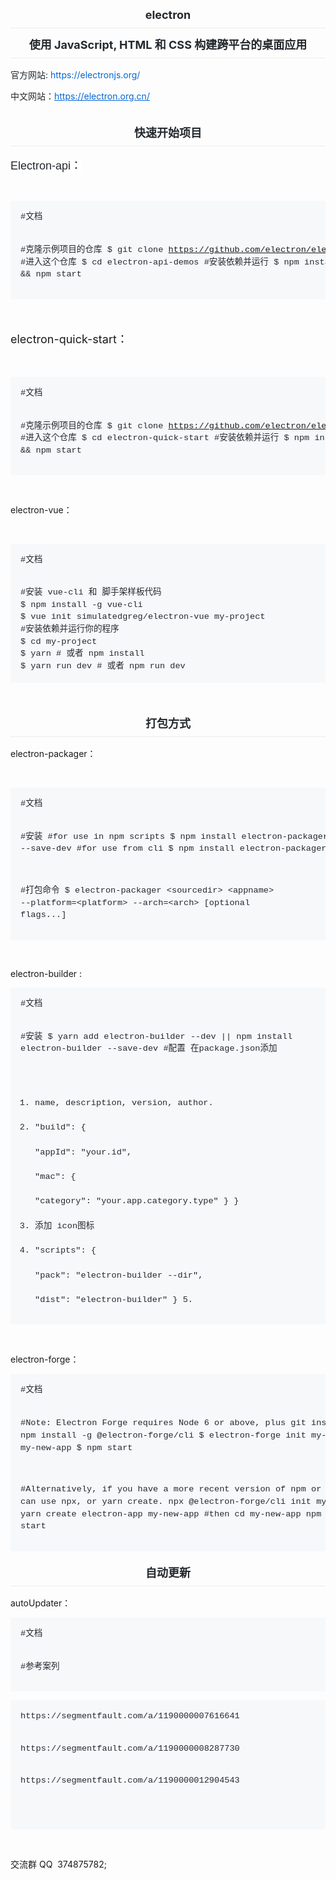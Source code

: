 <h1 style="box-sizing: border-box; margin-right: 0px; margin-bottom: 16px; margin-left: 0px; line-height: 1.25; padding-bottom: 0.3em; border-bottom: 1px solid rgb(234, 236, 239); color: rgb(36, 41, 46); font-family: -apple-system, BlinkMacSystemFont, &quot;Segoe UI&quot;, Helvetica, Arial, sans-serif, &quot;Apple Color Emoji&quot;, &quot;Segoe UI Emoji&quot;, &quot;Segoe UI Symbol&quot;; white-space: normal; margin-top: 0px !important; text-align: center;">
    <span style="font-size: 18px;">electron</span>
</h1>
<h1 style="box-sizing: border-box; margin-right: 0px; margin-bottom: 16px; margin-left: 0px; line-height: 1.25; padding-bottom: 0.3em; border-bottom: 1px solid rgb(234, 236, 239); color: rgb(36, 41, 46); font-family: -apple-system, BlinkMacSystemFont, &quot;Segoe UI&quot;, Helvetica, Arial, sans-serif, &quot;Apple Color Emoji&quot;, &quot;Segoe UI Emoji&quot;, &quot;Segoe UI Symbol&quot;; white-space: normal; margin-top: 0px !important; text-align: center;">
    <span style="font-size: 18px;">使用 JavaScript, HTML 和 CSS 构建跨平台的桌面应用</span>
</h1>
<p>
    <span style="color: rgb(36, 41, 46); font-family: -apple-system, BlinkMacSystemFont, &quot;Segoe UI&quot;, Helvetica, Arial, sans-serif, &quot;Apple Color Emoji&quot;, &quot;Segoe UI Emoji&quot;, &quot;Segoe UI Symbol&quot;; background-color: rgb(255, 255, 255);">官方网站:&nbsp;</span><a href="https://electronjs.org/" style="box-sizing: border-box; color: rgb(3, 102, 214); text-decoration-line: none; font-family: -apple-system, BlinkMacSystemFont, &quot;Segoe UI&quot;, Helvetica, Arial, sans-serif, &quot;Apple Color Emoji&quot;, &quot;Segoe UI Emoji&quot;, &quot;Segoe UI Symbol&quot;; white-space: normal;">https://electronjs.org/</a><span style="color: rgb(36, 41, 46); font-family: -apple-system, BlinkMacSystemFont, &quot;Segoe UI&quot;, Helvetica, Arial, sans-serif, &quot;Apple Color Emoji&quot;, &quot;Segoe UI Emoji&quot;, &quot;Segoe UI Symbol&quot;; background-color: rgb(255, 255, 255);">&nbsp;</span>
</p>
<p>
    <span style="color: rgb(36, 41, 46); font-family: -apple-system, BlinkMacSystemFont, &quot;Segoe UI&quot;, Helvetica, Arial, sans-serif, &quot;Apple Color Emoji&quot;, &quot;Segoe UI Emoji&quot;, &quot;Segoe UI Symbol&quot;; background-color: rgb(255, 255, 255);">中文网站：</span><a href="https://electron.org.cn/" style="box-sizing: border-box; color: rgb(3, 102, 214); outline-width: 0px; font-family: -apple-system, BlinkMacSystemFont, &quot;Segoe UI&quot;, Helvetica, Arial, sans-serif, &quot;Apple Color Emoji&quot;, &quot;Segoe UI Emoji&quot;, &quot;Segoe UI Symbol&quot;; white-space: normal;">https://electron.org.cn/</a><br/>
</p>
<h1 style="text-align: center;">
    <span style="font-size: 18px; font-family: &quot;arial black&quot;, &quot;avant garde&quot;;"></span>
</h1>
<h1 style="box-sizing: border-box; margin: 24px 0px 16px; line-height: 1.25; padding-bottom: 0.3em; border-bottom: 1px solid rgb(234, 236, 239); color: rgb(36, 41, 46); font-family: -apple-system, BlinkMacSystemFont, &quot;Segoe UI&quot;, Helvetica, Arial, sans-serif, &quot;Apple Color Emoji&quot;, &quot;Segoe UI Emoji&quot;, &quot;Segoe UI Symbol&quot;; white-space: normal; text-align: center;">
    <span style="font-size: 18px;">快速开始项目</span>
</h1>
<p>
    <span style="color: rgb(36, 41, 46); background-color: rgb(255, 255, 255); font-size: 18px; font-family: arial, helvetica, sans-serif;">Electron-api：</span>
</p>
<p>
    <br/>
</p>
<pre style="box-sizing: border-box; font-family: SFMono-Regular, Consolas, &quot;Liberation Mono&quot;, Menlo, Courier, monospace; font-size: 13.6px; margin-top: 0px; margin-bottom: 0px; word-wrap: normal; padding: 16px; overflow: auto; line-height: 1.45; background-color: rgb(246, 248, 250); border-radius: 3px; word-break: normal; color: rgb(36, 41, 46);">#文档


#克隆示例项目的仓库
$ git clone https://github.com/electron/electron-api-demos 
#进入这个仓库
$ cd electron-api-demos
#安装依赖并运行
$ npm install &amp;&amp; npm start</pre>
<p>
    <span style="font-size: 18px;"><br/></span>
</p>
<p>
    <span style="font-size: 18px;">electron-quick-start：</span>
</p>
<p>
    <span style="font-size: 18px;"><br/></span>
</p>
<p>
    <span style="font-size: 18px;"></span>
</p>
<pre style="box-sizing: border-box; font-family: SFMono-Regular, Consolas, &quot;Liberation Mono&quot;, Menlo, Courier, monospace; font-size: 13.6px; margin-top: 0px; margin-bottom: 0px; word-wrap: normal; padding: 16px; overflow: auto; line-height: 1.45; background-color: rgb(246, 248, 250); border-radius: 3px; word-break: normal; color: rgb(36, 41, 46);">#文档
 

#克隆示例项目的仓库 
$ git clone https://github.com/electron/electron-quick-start
#进入这个仓库
$ cd electron-quick-start
#安装依赖并运行
$ npm install &amp;&amp; npm start</pre>
<p>
    <span style="font-size: 18px;"></span>
</p>
<p>
    <span style="font-size: 18px;"></span><br/>
</p>
<p>
    electron-vue：
</p>
<p>
    <br/>
</p>
<pre style="box-sizing: border-box; font-family: SFMono-Regular, Consolas, &quot;Liberation Mono&quot;, Menlo, Courier, monospace; font-size: 13.6px; margin-top: 0px; margin-bottom: 0px; word-wrap: normal; padding: 16px; overflow: auto; line-height: 1.45; background-color: rgb(246, 248, 250); border-radius: 3px; word-break: normal; color: rgb(36, 41, 46);">#文档</pre>
<pre style="box-sizing: border-box; font-family: SFMono-Regular, Consolas, &quot;Liberation Mono&quot;, Menlo, Courier, monospace; font-size: 13.6px; margin-top: 0px; margin-bottom: 0px; word-wrap: normal; padding: 16px; overflow: auto; line-height: 1.45; background-color: rgb(246, 248, 250); border-radius: 3px; word-break: normal; color: rgb(36, 41, 46);">#安装 vue-cli 和 脚手架样板代码
$ npm install -g vue-cli
$ vue init simulatedgreg/electron-vue my-project
#安装依赖并运行你的程序
$ cd my-project
$ yarn # 或者 npm install
$ yarn run dev # 或者 npm run dev</pre>
<p>
    <br/>
</p>
<h1 style="box-sizing: border-box; margin: 24px 0px 16px; line-height: 1.25; padding-bottom: 0.3em; border-bottom: 1px solid rgb(234, 236, 239); color: rgb(36, 41, 46); font-family: -apple-system, BlinkMacSystemFont, &quot;Segoe UI&quot;, Helvetica, Arial, sans-serif, &quot;Apple Color Emoji&quot;, &quot;Segoe UI Emoji&quot;, &quot;Segoe UI Symbol&quot;; white-space: normal; text-align: center;">
    <span style="font-size: 18px;">打包方式</span>
</h1>
<p>
    electron-packager：
</p>
<p>
    <br/>
</p>
<pre style="box-sizing: border-box; font-family: SFMono-Regular, Consolas, &quot;Liberation Mono&quot;, Menlo, Courier, monospace; font-size: 13.6px; margin-top: 0px; margin-bottom: 0px; word-wrap: normal; padding: 16px; overflow: auto; line-height: 1.45; background-color: rgb(246, 248, 250); border-radius: 3px; word-break: normal; color: rgb(36, 41, 46);">#文档


#安装
#for use in npm scripts
$ npm install electron-packager --save-dev
#for use from cli
$ npm install electron-packager -g

#打包命令
$ electron-packager &lt;sourcedir&gt; &lt;appname&gt; --platform=&lt;platform&gt; --arch=&lt;arch&gt; [optional flags...]</pre>
<p>
    <br/>
</p>
<p>
    electron-builder :
</p>
<pre style="box-sizing: border-box; font-family: SFMono-Regular, Consolas, &quot;Liberation Mono&quot;, Menlo, Courier, monospace; font-size: 13.6px; margin-top: 0px; margin-bottom: 0px; word-wrap: normal; padding: 16px; overflow: auto; line-height: 1.45; background-color: rgb(246, 248, 250); border-radius: 3px; word-break: normal; color: rgb(36, 41, 46);">#文档
 

#安装
$ yarn add electron-builder --dev || npm install electron-builder --save-dev
#配置
在package.json添加 
1. name, description, version, author.
2. &quot;build&quot;: {  
      &quot;appId&quot;: &quot;your.id&quot;,  
      &quot;mac&quot;: {    
          &quot;category&quot;: &quot;your.app.category.type&quot;
      }
    }
3. 添加 icon图标
4. &quot;scripts&quot;: {  
        &quot;pack&quot;: &quot;electron-builder --dir&quot;,  
        &quot;dist&quot;: &quot;electron-builder&quot;
    }
5.</pre>
<p>
    <br/>
</p>
<p>
    electron-forge：
</p>
<pre style="box-sizing: border-box; font-family: SFMono-Regular, Consolas, &quot;Liberation Mono&quot;, Menlo, Courier, monospace; font-size: 13.6px; margin-top: 0px; margin-bottom: 0px; word-wrap: normal; padding: 16px; overflow: auto; line-height: 1.45; background-color: rgb(246, 248, 250); border-radius: 3px; word-break: normal; color: rgb(36, 41, 46);">#文档


#Note: Electron Forge requires Node 6 or above, plus git installed.
$ npm install -g @electron-forge/cli
$ electron-forge init my-new-appcd my-new-app
$ npm start

#Alternatively, if you have a more recent version of npm or yarn, you can use npx, or yarn create.
npx @electron-forge/cli init my-new-app
#or
yarn create electron-app my-new-app
#then
cd my-new-app
npm start</pre>
<h1 style="white-space: normal; box-sizing: border-box; margin: 24px 0px 16px; line-height: 1.25; padding-bottom: 0.3em; border-bottom: 1px solid rgb(234, 236, 239); color: rgb(36, 41, 46); font-family: -apple-system, BlinkMacSystemFont, &quot;Segoe UI&quot;, Helvetica, Arial, sans-serif, &quot;Apple Color Emoji&quot;, &quot;Segoe UI Emoji&quot;, &quot;Segoe UI Symbol&quot;; text-align: center;">
    <span style="font-size: 18px;">自动更新</span>
</h1>
<p>
    autoUpdater：<br/>
</p>
<pre style="box-sizing: border-box; font-family: SFMono-Regular, Consolas, &quot;Liberation Mono&quot;, Menlo, Courier, monospace; font-size: 13.6px; margin-top: 0px; margin-bottom: 0px; word-wrap: normal; padding: 16px; overflow: auto; line-height: 1.45; background-color: rgb(246, 248, 250); border-radius: 3px; word-break: normal; color: rgb(36, 41, 46);">#文档

#参考案列</pre>
<pre style="box-sizing: border-box; font-family: SFMono-Regular, Consolas, &quot;Liberation Mono&quot;, Menlo, Courier, monospace; font-size: 13.6px; margin-top: 0px; margin-bottom: 0px; word-wrap: normal; padding: 16px; overflow: auto; line-height: 1.45; background-color: rgb(246, 248, 250); border-radius: 3px; word-break: normal; color: rgb(36, 41, 46);">https://segmentfault.com/a/1190000007616641</pre>
<pre style="box-sizing: border-box; font-family: SFMono-Regular, Consolas, &quot;Liberation Mono&quot;, Menlo, Courier, monospace; font-size: 13.6px; margin-top: 0px; margin-bottom: 0px; word-wrap: normal; padding: 16px; overflow: auto; line-height: 1.45; background-color: rgb(246, 248, 250); border-radius: 3px; word-break: normal; color: rgb(36, 41, 46);">https://segmentfault.com/a/1190000008287730</pre>
<pre style="box-sizing: border-box; font-family: SFMono-Regular, Consolas, &quot;Liberation Mono&quot;, Menlo, Courier, monospace; font-size: 13.6px; margin-top: 0px; margin-bottom: 0px; word-wrap: normal; padding: 16px; overflow: auto; line-height: 1.45; background-color: rgb(246, 248, 250); border-radius: 3px; word-break: normal; color: rgb(36, 41, 46);">https://segmentfault.com/a/1190000012904543</pre>
<pre style="box-sizing: border-box; font-family: SFMono-Regular, Consolas, &quot;Liberation Mono&quot;, Menlo, Courier, monospace; font-size: 13.6px; margin-top: 0px; margin-bottom: 0px; word-wrap: normal; padding: 16px; overflow: auto; line-height: 1.45; background-color: rgb(246, 248, 250); border-radius: 3px; word-break: normal; color: rgb(36, 41, 46);"> </pre>
<p>
    <br/>
</p>
<p>
    交流群 QQ&nbsp 374875782;
</p>
